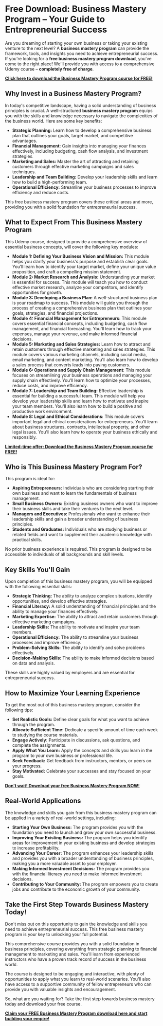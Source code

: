 # Free Download: Business Mastery Program – Your Guide to Entrepreneurial Success

Are you dreaming of starting your own business or taking your existing venture to the next level? A **business mastery program** can provide the framework, tools, and insights you need to achieve entrepreneurial success. If you're looking for a **free business mastery program download**, you've come to the right place! We'll provide you with access to a comprehensive Udemy course – **completely free of charge**.

[**Click here to download the Business Mastery Program course for FREE!**](https://udemywork.com/business-mastery-program)

## Why Invest in a Business Mastery Program?

In today's competitive landscape, having a solid understanding of business principles is crucial. A well-structured **business mastery program** equips you with the skills and knowledge necessary to navigate the complexities of the business world. Here are some key benefits:

*   **Strategic Planning:** Learn how to develop a comprehensive business plan that outlines your goals, target market, and competitive advantages.
*   **Financial Management:** Gain insights into managing your finances effectively, including budgeting, cash flow analysis, and investment strategies.
*   **Marketing and Sales:** Master the art of attracting and retaining customers through effective marketing campaigns and sales techniques.
*   **Leadership and Team Building:** Develop your leadership skills and learn how to build a high-performing team.
*   **Operational Efficiency:** Streamline your business processes to improve efficiency and reduce costs.

This free business mastery program covers these critical areas and more, providing you with a solid foundation for entrepreneurial success.

## What to Expect From This Business Mastery Program

This Udemy course, designed to provide a comprehensive overview of essential business concepts, will cover the following key modules:

*   **Module 1: Defining Your Business Vision and Mission:** This module helps you clarify your business's purpose and establish clear goals. You'll learn how to identify your target market, define your unique value proposition, and craft a compelling mission statement.
*   **Module 2: Market Research and Analysis:** Understanding your market is essential for success. This module will teach you how to conduct effective market research, analyze your competitors, and identify opportunities for growth.
*   **Module 3: Developing a Business Plan:** A well-structured business plan is your roadmap to success. This module will guide you through the process of creating a comprehensive business plan that outlines your goals, strategies, and financial projections.
*   **Module 4: Financial Management for Entrepreneurs:** This module covers essential financial concepts, including budgeting, cash flow management, and financial forecasting. You'll learn how to track your expenses, manage your revenue, and make informed financial decisions.
*   **Module 5: Marketing and Sales Strategies:** Learn how to attract and retain customers through effective marketing and sales strategies. This module covers various marketing channels, including social media, email marketing, and content marketing. You'll also learn how to develop a sales process that converts leads into paying customers.
*   **Module 6: Operations and Supply Chain Management:** This module focuses on streamlining your business operations and managing your supply chain effectively. You'll learn how to optimize your processes, reduce costs, and improve efficiency.
*   **Module 7: Leadership and Team Building:** Effective leadership is essential for building a successful team. This module will help you develop your leadership skills and learn how to motivate and inspire your team members. You'll also learn how to build a positive and productive work environment.
*   **Module 8: Legal and Ethical Considerations:** This module covers important legal and ethical considerations for entrepreneurs. You'll learn about business structures, contracts, intellectual property, and other legal issues. You'll also learn how to operate your business ethically and responsibly.

[**Limited-time offer: Download the Business Mastery Program course for FREE!**](https://udemywork.com/business-mastery-program)

## Who is This Business Mastery Program For?

This program is ideal for:

*   **Aspiring Entrepreneurs:** Individuals who are considering starting their own business and want to learn the fundamentals of business management.
*   **Small Business Owners:** Existing business owners who want to improve their business skills and take their ventures to the next level.
*   **Managers and Executives:** Professionals who want to enhance their leadership skills and gain a broader understanding of business principles.
*   **Students and Graduates:** Individuals who are studying business or related fields and want to supplement their academic knowledge with practical skills.

No prior business experience is required. This program is designed to be accessible to individuals of all backgrounds and skill levels.

## Key Skills You'll Gain

Upon completion of this business mastery program, you will be equipped with the following essential skills:

*   **Strategic Thinking:** The ability to analyze complex situations, identify opportunities, and develop effective strategies.
*   **Financial Literacy:** A solid understanding of financial principles and the ability to manage your finances effectively.
*   **Marketing Expertise:** The ability to attract and retain customers through effective marketing campaigns.
*   **Leadership Skills:** The ability to motivate and inspire your team members.
*   **Operational Efficiency:** The ability to streamline your business processes and improve efficiency.
*   **Problem-Solving Skills:** The ability to identify and solve problems effectively.
*   **Decision-Making Skills:** The ability to make informed decisions based on data and analysis.

These skills are highly valued by employers and are essential for entrepreneurial success.

## How to Maximize Your Learning Experience

To get the most out of this business mastery program, consider the following tips:

*   **Set Realistic Goals:** Define clear goals for what you want to achieve through the program.
*   **Allocate Sufficient Time:** Dedicate a specific amount of time each week to studying the course materials.
*   **Engage Actively:** Participate in discussions, ask questions, and complete the assignments.
*   **Apply What You Learn:** Apply the concepts and skills you learn in the program to your own business or professional life.
*   **Seek Feedback:** Get feedback from instructors, mentors, or peers on your progress.
*   **Stay Motivated:** Celebrate your successes and stay focused on your goals.

[**Don't wait! Download your free Business Mastery Program NOW!**](https://udemywork.com/business-mastery-program)

## Real-World Applications

The knowledge and skills you gain from this business mastery program can be applied in a variety of real-world settings, including:

*   **Starting Your Own Business:** The program provides you with the foundation you need to launch and grow your own successful business.
*   **Improving Your Existing Business:** The program helps you identify areas for improvement in your existing business and develop strategies to increase profitability.
*   **Advancing Your Career:** The program enhances your leadership skills and provides you with a broader understanding of business principles, making you a more valuable asset to your employer.
*   **Making Informed Investment Decisions:** The program provides you with the financial literacy you need to make informed investment decisions.
*   **Contributing to Your Community:** The program empowers you to create jobs and contribute to the economic growth of your community.

## Take the First Step Towards Business Mastery Today!

Don't miss out on this opportunity to gain the knowledge and skills you need to achieve entrepreneurial success. This free business mastery program is your key to unlocking your full potential.

This comprehensive course provides you with a solid foundation in business principles, covering everything from strategic planning to financial management to marketing and sales. You'll learn from experienced instructors who have a proven track record of success in the business world.

The course is designed to be engaging and interactive, with plenty of opportunities to apply what you learn to real-world scenarios. You'll also have access to a supportive community of fellow entrepreneurs who can provide you with valuable insights and encouragement.

So, what are you waiting for? Take the first step towards business mastery today and download your free course.

[**Claim your FREE Business Mastery Program download here and start building your empire!**](https://udemywork.com/business-mastery-program)
